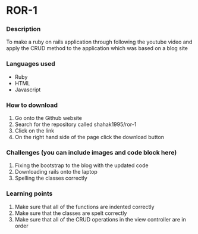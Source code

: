 # ROR-1
### Description
To make a ruby on rails application through following the youtube video and apply the CRUD method to the application which was based on a blog site

### Languages used
* Ruby
* HTML
* Javascript

### How to download
1. Go onto the Github website
2. Search for the repository called shahak1995/ror-1
3. Click on the link
4. On the right hand side of the page click the download button

### Challenges (you can include images and code block here)
1. Fixing the bootstrap to the blog with the updated code
2. Downloading rails onto the laptop
3. Spelling the classes correctly

### Learning points
1. Make sure that all of the functions are indented correctly
2. Make sure that the classes are spelt correctly
3. Make sure that all of the CRUD operations in the view controller are in order
